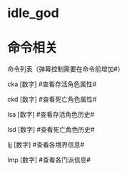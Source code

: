# idle_god
# 命令相关
命令列表（弹幕控制需要在命令前增加#）

cka [数字] #查看存活角色属性#

ckd [数字] #查看死亡角色属性#

lsa [数字] #查看存活角色历史#

lsd [数字] #查看死亡角色历史#

ljj [数字] #查看各境界信息#

lmp [数字] #查看各门派信息#